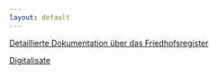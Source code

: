 ```yaml
---
layout: default
---
```


[Detaillierte Dokumentation über das Friedhofsregister](https://sprache.hypotheses.org/2281)

[Digitalisate](docs/digitalisate.md)
